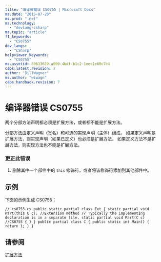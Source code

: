 ```yaml
---
title: "编译器错误 CS0755 | Microsoft Docs"
ms.date: "2015-07-20"
ms.prod: ".net"
ms.technology: 
  - "devlang-csharp"
ms.topic: "article"
f1_keywords: 
  - "CS0755"
dev_langs: 
  - "CSharp"
helpviewer_keywords: 
  - "CS0755"
ms.assetid: 80613029-a009-4bdf-b1c2-1eec1e60c7b4
caps.latest.revision: 7
author: "BillWagner"
ms.author: "wiwagn"
caps.handback.revision: 7
---
```

# 编译器错误 CS0755
两个分部方法声明都必须是扩展方法，或者都不能是扩展方法。  
  
 分部方法由定义声明（签名）和可选的实现声明（主体）组成。 如果定义声明是扩展方法，则实现声明（如果已定义）也必须是扩展方法。 如果定义方法不是扩展方法，则实现方法也不能是扩展方法。  
  
### 更正此错误  
  
1.  删除其中一个部件中的 `this` 修饰符，或者将该修饰符添加到其他部件中。  
  
## 示例  
 下面的示例生成 CS0755：  
  
```  
// cs0755.cs public static partial class Ext { static partial void Part(this C c); //Extension method // Typically the implementing declaration is in a separate file. static partial void Part(C c) //CS0755 { } } public partial class C { public static int Main() { return 1; } }  
```  
  
## 请参阅  
 [扩展方法](../../csharp/programming-guide/classes-and-structs/extension-methods.md)